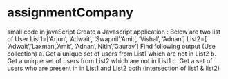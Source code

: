 # assignmentCompany
small code in javaScript
Create a Javascript application :
Below are two list of User
List1=[‘Arjun’, ‘Adwait’, ‘Swapnil’,’Amit’, ‘Vishal’, ‘Adnan’]
List2=[ ‘Adwait’,’Laxman’,’Amit’, ‘Adnan’,’Nitin’,’Gaurav’]
Find following output (Use collection)
a. Get a unique set of users from List1 which are not in List2
b. Get a unique set of users from List2 which are not in List1
c. Get a set of users who are present in in List1 and List2 both (intersection of list1 & list2)
